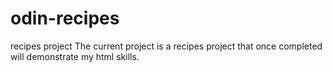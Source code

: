 # odin-recipes
recipes project
The current project is a recipes project that once completed will demonstrate my html skills.